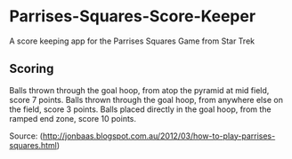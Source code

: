 # Parrises-Squares-Score-Keeper
A score keeping app for the Parrises Squares Game from Star Trek

## Scoring

Balls thrown through the goal hoop, from atop the pyramid at mid field, score 7 points.
Balls thrown through the goal hoop, from anywhere else on the field, score 3 points.
Balls placed directly in the goal hoop, from the ramped end zone, score 10 points.

Source: (http://jonbaas.blogspot.com.au/2012/03/how-to-play-parrises-squares.html)
